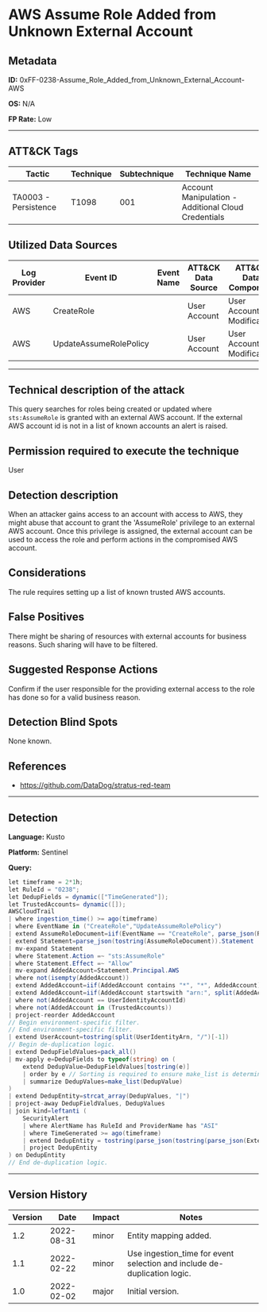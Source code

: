 # AWS Assume Role Added from Unknown External Account

## Metadata
**ID:** 0xFF-0238-Assume_Role_Added_from_Unknown_External_Account-AWS

**OS:** N/A

**FP Rate:** Low

---

## ATT&CK Tags

| Tactic | Technique | Subtechnique | Technique Name |
|---|---|---| --- |
| TA0003 - Persistence | T1098 | 001 | Account Manipulation - Additional Cloud Credentials|

## Utilized Data Sources

| Log Provider | Event ID | Event Name | ATT&CK Data Source | ATT&CK Data Component|
|---------|---------|----------|---------|---------|
|AWS|CreateRole||User Account|User Account Modification|
|AWS|UpdateAssumeRolePolicy||User Account|User Account Modification|
---

## Technical description of the attack
This query searches for roles being created or updated where `sts:AssumeRole` is granted with an external AWS account. If the external AWS account id is not in a list of known accounts an alert is raised.


## Permission required to execute the technique
User

## Detection description
When an attacker gains access to an account with access to AWS, they might abuse that account to grant the 'AssumeRole' privilege to an external AWS account. Once this privilege is assigned, the external account can be used to access the role and perform actions in the compromised AWS account.


## Considerations
The rule requires setting up a list of known trusted AWS accounts.


## False Positives
There might be sharing of resources with external accounts for business reasons. Such sharing will have to be filtered.


## Suggested Response Actions
Confirm if the user responsible for the providing external access to the role has done so for a valid business reason.


## Detection Blind Spots
None known.


## References
* https://github.com/DataDog/stratus-red-team

---
## Detection

**Language:** Kusto

**Platform:** Sentinel

**Query:**
```C#
let timeframe = 2*1h;
let RuleId = "0238";
let DedupFields = dynamic(["TimeGenerated"]);
let TrustedAccounts= dynamic([]);
AWSCloudTrail
| where ingestion_time() >= ago(timeframe)
| where EventName in ("CreateRole","UpdateAssumeRolePolicy")
| extend AssumeRoleDocument=iif(EventName == "CreateRole", parse_json(RequestParameters).assumeRolePolicyDocument, parse_json(RequestParameters).policyDocument)
| extend Statement=parse_json(tostring(AssumeRoleDocument)).Statement
| mv-expand Statement
| where Statement.Action =~ "sts:AssumeRole"
| where Statement.Effect =~ "Allow"
| mv-expand AddedAccount=Statement.Principal.AWS
| where not(isempty(AddedAccount))
| extend AddedAccount=iif(AddedAccount contains "*", "*", AddedAccount)
| extend AddedAccount=iif(AddedAccount startswith "arn:", split(AddedAccount, ":")[4], AddedAccount)
| where not(AddedAccount == UserIdentityAccountId)
| where not(AddedAccount in (TrustedAccounts))
| project-reorder AddedAccount
// Begin environment-specific filter.
// End environment-specific filter.
| extend UserAccount=tostring(split(UserIdentityArn, "/")[-1])
// Begin de-duplication logic.
| extend DedupFieldValues=pack_all()
| mv-apply e=DedupFields to typeof(string) on (
    extend DedupValue=DedupFieldValues[tostring(e)]
    | order by e // Sorting is required to ensure make_list is deterministic.
    | summarize DedupValues=make_list(DedupValue)
)
| extend DedupEntity=strcat_array(DedupValues, "|")
| project-away DedupFieldValues, DedupValues
| join kind=leftanti (
    SecurityAlert
    | where AlertName has RuleId and ProviderName has "ASI"
    | where TimeGenerated >= ago(timeframe)
    | extend DedupEntity = tostring(parse_json(tostring(parse_json(ExtendedProperties)["Custom Details"])).DedupEntity[0])
    | project DedupEntity
) on DedupEntity
// End de-duplication logic.
```

---

## Version History
| Version | Date | Impact | Notes |
|---------|------|--------|------|
| 1.2  | 2022-08-31| minor | Entity mapping added. |
| 1.1  | 2022-02-22| minor | Use ingestion_time for event selection and include de-duplication logic. |
| 1.0  | 2022-02-02| major | Initial version. |